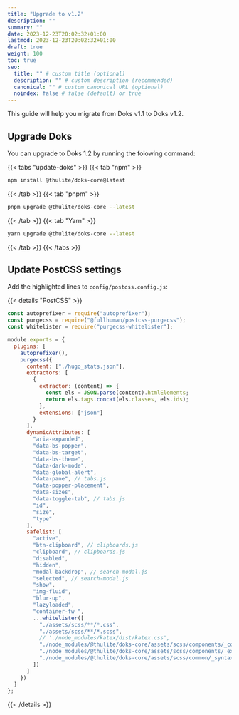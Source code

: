 ```yaml
---
title: "Upgrade to v1.2"
description: ""
summary: ""
date: 2023-12-23T20:02:32+01:00
lastmod: 2023-12-23T20:02:32+01:00
draft: true
weight: 100
toc: true
seo:
  title: "" # custom title (optional)
  description: "" # custom description (recommended)
  canonical: "" # custom canonical URL (optional)
  noindex: false # false (default) or true
---
```


This guide will help you migrate from Doks v1.1 to Doks v1.2.

## Upgrade Doks

You can upgrade to Doks 1.2 by running the folowing command:

{{< tabs "update-doks" >}}
{{< tab "npm" >}}

```bash
npm install @thulite/doks-core@latest
```

{{< /tab >}}
{{< tab "pnpm" >}}

```bash
pnpm upgrade @thulite/doks-core --latest
```

{{< /tab >}}
{{< tab "Yarn" >}}

```bash
yarn upgrade @thulite/doks-core --latest
```

{{< /tab >}}
{{< /tabs >}}

## Update PostCSS settings

Add the highlighted lines to `config/postcss.config.js`:

{{< details "PostCSS" >}}

```js {title=postcss.config.js lineNos=true hl_lines=[46,"51-53"]}
const autoprefixer = require("autoprefixer");
const purgecss = require("@fullhuman/postcss-purgecss");
const whitelister = require("purgecss-whitelister");

module.exports = {
  plugins: [
    autoprefixer(),
    purgecss({
      content: ["./hugo_stats.json"],
      extractors: [
        {
          extractor: (content) => {
            const els = JSON.parse(content).htmlElements;
            return els.tags.concat(els.classes, els.ids);
          },
          extensions: ["json"]
        }
      ],
      dynamicAttributes: [
        "aria-expanded",
        "data-bs-popper",
        "data-bs-target",
        "data-bs-theme",
        "data-dark-mode",
        "data-global-alert",
        "data-pane", // tabs.js
        "data-popper-placement",
        "data-sizes",
        "data-toggle-tab", // tabs.js
        "id",
        "size",
        "type"
      ],
      safelist: [
        "active",
        "btn-clipboard", // clipboards.js
        "clipboard", // clipboards.js
        "disabled",
        "hidden",
        "modal-backdrop", // search-modal.js
        "selected", // search-modal.js
        "show",
        "img-fluid",
        "blur-up",
        "lazyloaded",
        "container-fw ",
        ...whitelister([
          "./assets/scss/**/*.css",
          "./assets/scss/**/*.scss",
          // './node_modules/katex/dist/katex.css',
          "./node_modules/@thulite/doks-core/assets/scss/components/_code.scss",
          "./node_modules/@thulite/doks-core/assets/scss/components/_expressive-code.scss",
          "./node_modules/@thulite/doks-core/assets/scss/common/_syntax.scss"
        ])
      ]
    })
  ]
};
```

{{< /details >}}
